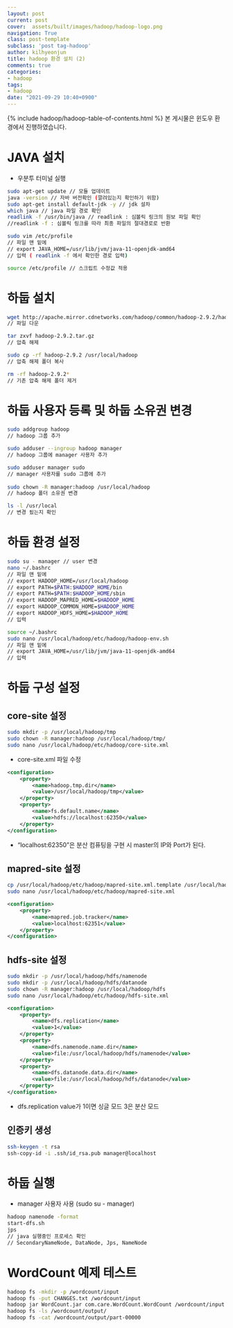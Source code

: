 ```yaml
---
layout: post
current: post
cover:  assets/built/images/hadoop/hadoop-logo.png
navigation: True
class: post-template
subclass: 'post tag-hadoop'
author: kilhyeonjun
title: hadoop 환경 설치 (2)
comments: true
categories:
- hadoop
tags:
- hadoop
date: "2021-09-29 10:40+0900"
---
```

{% include hadoop/hadoop-table-of-contents.html %}
본 게시물은 윈도우 환경에서 진행하였습니다.

# JAVA 설치
- 우분투 터미널 실행

~~~bash
sudo apt-get update // 모듈 업데이트
java -version // 자바 버전확인 (깔려있는지 확인하기 위함)
sudo apt-get install default-jdk -y // jdk 설차
which java // java 파일 경로 확인
readlink -f /usr/bin/java // readlink : 심볼릭 링크의 원보 파일 확인 
//readlink -f : 심볼릭 링크를 따라 최종 파일의 절대경로로 반환 

sudo vim /etc/profile 
// 파일 맨 밑에
// export JAVA_HOME=/usr/lib/jvm/java-11-openjdk-amd64
// 입력 ( readlink -f 에서 확인한 경로 입력)

source /etc/profile // 스크립트 수정값 적용
~~~

# 하둡 설치
~~~bash
wget http://apache.mirror.cdnetworks.com/hadoop/common/hadoop-2.9.2/hadoop-2.9.2.tar.gz 
// 파일 다운

tar zxvf hadoop-2.9.2.tar.gz
// 압축 해제

sudo cp -rf hadoop-2.9.2 /usr/local/hadoop
// 압축 해제 폴더 복사

rm -rf hadoop-2.9.2*
// 기존 압축 해제 폴더 제거
~~~

# 하둡 사용자 등록 및 하둡 소유권 변경
~~~bash
sudo addgroup hadoop
// hadoop 그룹 추가

sudo adduser --ingroup hadoop manager
// hadoop 그룹에 manager 사용자 추가

sudo adduser manager sudo
// manager 사용자를 sudo 그룹에 추가
 
sudo chown -R manager:hadoop /usr/local/hadoop
// hadoop 폴더 소유권 변경

ls -l /usr/local
// 변경 됬는지 확인
~~~

# 하둡 환경 설정
~~~bash
sudo su - manager // user 변경
nano ~/.bashrc
// 파일 맨 밑에
// export HADOOP_HOME=/usr/local/hadoop
// export PATH=$PATH:$HADOOP_HOME/bin
// export PATH=$PATH:$HADOOP_HOME/sbin
// export HADOOP_MAPRED_HOME=$HADOOP_HOME
// export HADOOP_COMMON_HOME=$HADOOP_HOME
// export HADOOP_HDFS_HOME=$HADOOP_HOME
// 입력

source ~/.bashrc
sudo nano /usr/local/hadoop/etc/hadoop/hadoop-env.sh
// 파일 맨 밑에
// export JAVA_HOME=/usr/lib/jvm/java-11-openjdk-amd64
// 입력
~~~

# 하둡 구성 설정

## core-site 설정
~~~bash
sudo mkdir -p /usr/local/hadoop/tmp
sudo chown -R manager:hadoop /usr/local/hadoop/tmp/
sudo nano /usr/local/hadoop/etc/hadoop/core-site.xml
~~~
- core-site.xml 파일 수정

~~~xml
<configuration>
    <property>
        <name>hadoop.tmp.dir</name>
        <value>/usr/local/hadoop/tmp</value>
    </property>
    <property>
        <name>fs.default.name</name>
        <value>hdfs://localhost:62350</value>
    </property>
</configuration>
~~~
- “localhost:62350”은 분산 컴퓨팅을 구현 시 master의 IP와 Port가 된다.

## mapred-site 설정
~~~bash
cp /usr/local/hadoop/etc/hadoop/mapred-site.xml.template /usr/local/hadoop/etc/hadoop/mapredsite.xml
sudo nano /usr/local/hadoop/etc/hadoop/mapred-site.xml
~~~
~~~xml
<configuration>
    <property>
        <name>mapred.job.tracker</name>
        <value>localhost:62351</value>
    </property>
</configuration>
~~~

## hdfs-site 설정
~~~bash
sudo mkdir -p /usr/local/hadoop/hdfs/namenode
sudo mkdir -p /usr/local/hadoop/hdfs/datanode
sudo chown -R manager:hadoop /usr/local/hadoop/hdfs
sudo nano /usr/local/hadoop/etc/hadoop/hdfs-site.xml
~~~
~~~xml
<configuration>
    <property>
        <name>dfs.replication</name>
        <value>1</value>
    </property>
    <property>
        <name>dfs.namenode.name.dir</name>
        <value>file:/usr/local/hadoop/hdfs/namenode</value>
    </property>
    <property>
        <name>dfs.datanode.data.dir</name>
        <value>file:/usr/local/hadoop/hdfs/datanode</value>
    </property>
</configuration>
~~~
- dfs.replication value가 1이면 싱글 모드 3은 분산 모드

## 인증키 생성
~~~bash
ssh-keygen -t rsa
ssh-copy-id -i .ssh/id_rsa.pub manager@localhost
~~~

# 하둡 실행
- manager 사용자 사용 (sudo su - manager)
~~~bash
hadoop namenode -format
start-dfs.sh
jps 
// java 실행중인 프로세스 확인
// SecondaryNameNode, DataNode, Jps, NameNode
~~~

# WordCount 예제 테스트
~~~bash
hadoop fs -mkdir -p /wordcount/input
hadoop fs -put CHANGES.txt /wordcount/input
hadoop jar WordCount.jar com.care.WordCount.WordCount /wordcount/input /wordcount/output
hadoop fs -ls /wordcount/output/
hadoop fs -cat /wordcount/output/part-00000
~~~